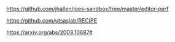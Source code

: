 https://github.com/jhallen/joes-sandbox/tree/master/editor-perf

https://github.com/utsaslab/RECIPE

https://arxiv.org/abs/2003.10687#


